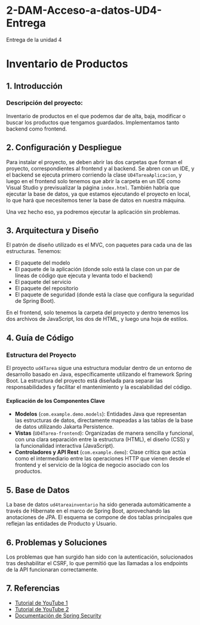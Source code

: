 # 2-DAM-Acceso-a-datos-UD4-Entrega
Entrega de la unidad 4



# Inventario de Productos

## 1. Introducción

### Descripción del proyecto:
Inventario de productos en el que podemos dar de alta, baja, modificar o buscar los productos que tengamos guardados. Implementamos tanto backend como frontend.

## 2. Configuración y Despliegue

Para instalar el proyecto, se deben abrir las dos carpetas que forman el proyecto, correspondientes al frontend y al backend. Se abren con un IDE, y el backend se ejecuta primero corriendo la clase `UD4TareaAplicacion`, y luego en el frontend solo tenemos que abrir la carpeta en un IDE como Visual Studio y previsualizar la página `index.html`. También habría que ejecutar la base de datos, ya que estamos ejecutando el proyecto en local, lo que hará que necesitemos tener la base de datos en nuestra máquina.

Una vez hecho eso, ya podremos ejecutar la aplicación sin problemas.

## 3. Arquitectura y Diseño

El patrón de diseño utilizado es el MVC, con paquetes para cada una de las estructuras. Tenemos:

- El paquete del modelo
- El paquete de la aplicación (donde solo está la clase con un par de líneas de código que ejecuta y levanta todo el backend)
- El paquete del servicio
- El paquete del repositorio
- El paquete de seguridad (donde está la clase que configura la seguridad de Spring Boot).

En el frontend, solo tenemos la carpeta del proyecto y dentro tenemos los dos archivos de JavaScript, los dos de HTML, y luego una hoja de estilos.

## 4. Guía de Código

### Estructura del Proyecto

El proyecto `ud4Tarea` sigue una estructura modular dentro de un entorno de desarrollo basado en Java, específicamente utilizando el framework Spring Boot. La estructura del proyecto está diseñada para separar las responsabilidades y facilitar el mantenimiento y la escalabilidad del código.

#### Explicación de los Componentes Clave

- **Modelos** (`com.example.demo.models`): Entidades Java que representan las estructuras de datos, directamente mapeadas a las tablas de la base de datos utilizando Jakarta Persistence.
- **Vistas** (`UD4Tarea-frontend`): Organizadas de manera sencilla y funcional, con una clara separación entre la estructura (HTML), el diseño (CSS) y la funcionalidad interactiva (JavaScript).
- **Controladores y API Rest** (`com.example.demo`): Clase crítica que actúa como el intermediario entre las operaciones HTTP que vienen desde el frontend y el servicio de la lógica de negocio asociado con los productos.

## 5. Base de Datos

La base de datos `ud4tareainventario` ha sido generada automáticamente a través de Hibernate en el marco de Spring Boot, aprovechando las anotaciones de JPA. El esquema se compone de dos tablas principales que reflejan las entidades de Producto y Usuario.

## 6. Problemas y Soluciones

Los problemas que han surgido han sido con la autenticación, solucionados tras deshabilitar el CSRF, lo que permitió que las llamadas a los endpoints de la API funcionaran correctamente.

## 7. Referencias

- [Tutorial de YouTube 1](https://www.youtube.com/watch?v=nwqQYCM4YT8&t=1091s)
- [Tutorial de YouTube 2](https://www.youtube.com/watch?v=ksLYIavT2L0)
- [Documentación de Spring Security](https://docs.spring.io/spring-security/reference/index.html)

